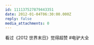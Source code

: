 ```yaml
---
id: 111137527879443351
date: 2012-01-04T06:30:00.000Z
reply: false
media_attachments: 0
---
```


看过《2012 世界末日》觉得超赞 #电驴大全 ​​​​

